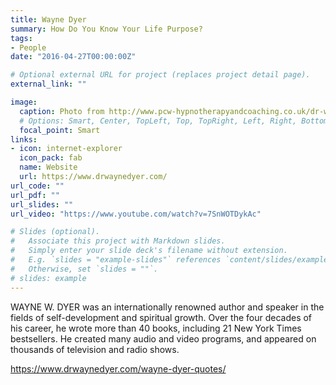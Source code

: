 ```yaml
---
title: Wayne Dyer
summary: How Do You Know Your Life Purpose?
tags:
- People
date: "2016-04-27T00:00:00Z"

# Optional external URL for project (replaces project detail page).
external_link: ""

image:
  caption: Photo from http://www.pcw-hypnotherapyandcoaching.co.uk/dr-wayne-dyer-shift/
  # Options: Smart, Center, TopLeft, Top, TopRight, Left, Right, BottomLeft, Bottom, BottomRight
  focal_point: Smart
links:
- icon: internet-explorer
  icon_pack: fab
  name: Website
  url: https://www.drwaynedyer.com/
url_code: ""
url_pdf: ""
url_slides: ""
url_video: "https://www.youtube.com/watch?v=7SnWOTDykAc"

# Slides (optional).
#   Associate this project with Markdown slides.
#   Simply enter your slide deck's filename without extension.
#   E.g. `slides = "example-slides"` references `content/slides/example-slides.md`.
#   Otherwise, set `slides = ""`.
# slides: example
---
```


WAYNE W. DYER was an internationally renowned author and speaker in the fields of self-development and spiritual growth. Over the four decades of his career, he wrote more than 40 books, including 21 New York Times bestsellers. He created many audio and video programs, and appeared on thousands of television and radio shows.

https://www.drwaynedyer.com/wayne-dyer-quotes/